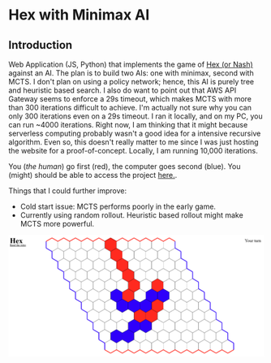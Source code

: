 # Hex with Minimax AI

## Introduction 
Web Application (JS, Python) that implements the game of [Hex (or Nash)](https://en.wikipedia.org/wiki/Hex_(board_game)) against an AI. The plan is to build two AIs: one with minimax, second with MCTS. I don't plan on using a policy network; hence, this AI is purely tree and heuristic based search. I also do want to point out that AWS API Gateway seems to enforce a 29s timeout, which makes MCTS with more than 300 iterations difficult to achieve. I'm actually not sure why you can only 300 iterations even on a 29s timeout. I ran it locally, and on my PC, you can run ~4000 iterations. Right now, I am thinking that it might because serverless computing probably wasn't a good idea for a intensive recursive algorithm. Even so, this doesn't really matter to me since I was just hosting the website for a proof-of-concept. Locally, I am running 10,000 iterations. 

You (_the human_) go first (red), the computer goes second (blue). You (might) should be able to access the project [here.](https://hex.d1hjg2b0quixy.amplifyapp.com/).

Things that I could further improve:
- Cold start issue: MCTS performs poorly in the early game. 
- Currently using random rollout. Heuristic based rollout might make MCTS more powerful.

![Hex Image](https://github.com/rohitamar/hex/blob/main/img/heximage.png)
